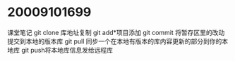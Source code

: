 # 20009101699
课堂笔记
git clone 库地址复制
git add*项目添加
git commit 将暂存区里的改动提交到本地的版本库
git pull 同步一个在本地有版本的库内容更新的部分到你的本地库
git push将本地库信息发给远程库
